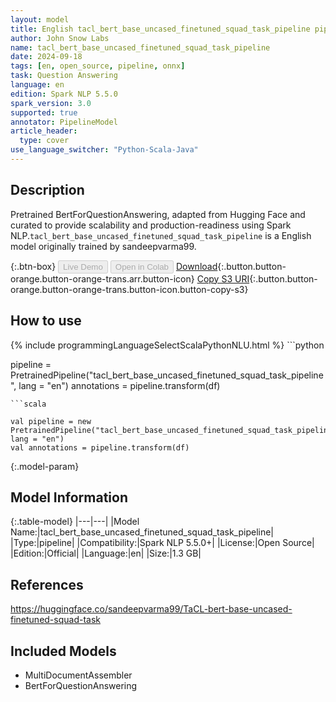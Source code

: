 ```yaml
---
layout: model
title: English tacl_bert_base_uncased_finetuned_squad_task_pipeline pipeline BertForQuestionAnswering from sandeepvarma99
author: John Snow Labs
name: tacl_bert_base_uncased_finetuned_squad_task_pipeline
date: 2024-09-18
tags: [en, open_source, pipeline, onnx]
task: Question Answering
language: en
edition: Spark NLP 5.5.0
spark_version: 3.0
supported: true
annotator: PipelineModel
article_header:
  type: cover
use_language_switcher: "Python-Scala-Java"
---
```


## Description

Pretrained BertForQuestionAnswering, adapted from Hugging Face and curated to provide scalability and production-readiness using Spark NLP.`tacl_bert_base_uncased_finetuned_squad_task_pipeline` is a English model originally trained by sandeepvarma99.

{:.btn-box}
<button class="button button-orange" disabled>Live Demo</button>
<button class="button button-orange" disabled>Open in Colab</button>
[Download](https://s3.amazonaws.com/auxdata.johnsnowlabs.com/public/models/tacl_bert_base_uncased_finetuned_squad_task_pipeline_en_5.5.0_3.0_1726668329213.zip){:.button.button-orange.button-orange-trans.arr.button-icon}
[Copy S3 URI](s3://auxdata.johnsnowlabs.com/public/models/tacl_bert_base_uncased_finetuned_squad_task_pipeline_en_5.5.0_3.0_1726668329213.zip){:.button.button-orange.button-orange-trans.button-icon.button-copy-s3}

## How to use



<div class="tabs-box" markdown="1">
{% include programmingLanguageSelectScalaPythonNLU.html %}
```python

pipeline = PretrainedPipeline("tacl_bert_base_uncased_finetuned_squad_task_pipeline", lang = "en")
annotations =  pipeline.transform(df)   

```
```scala

val pipeline = new PretrainedPipeline("tacl_bert_base_uncased_finetuned_squad_task_pipeline", lang = "en")
val annotations = pipeline.transform(df)

```
</div>

{:.model-param}
## Model Information

{:.table-model}
|---|---|
|Model Name:|tacl_bert_base_uncased_finetuned_squad_task_pipeline|
|Type:|pipeline|
|Compatibility:|Spark NLP 5.5.0+|
|License:|Open Source|
|Edition:|Official|
|Language:|en|
|Size:|1.3 GB|

## References

https://huggingface.co/sandeepvarma99/TaCL-bert-base-uncased-finetuned-squad-task

## Included Models

- MultiDocumentAssembler
- BertForQuestionAnswering